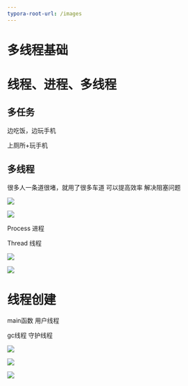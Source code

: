 ```yaml
---
typora-root-url: /images
---
```




# 多线程基础

# 线程、进程、多线程

## 多任务

边吃饭，边玩手机

上厕所+玩手机

## 多线程

很多人一条道很堵，就用了很多车道 可以提高效率 解决阻塞问题



![](/18.png)



![](/19.png)





Process 进程

Thread 线程

![](/20.png)





![](/21.png)



# 线程创建



main函数 用户线程

gc线程 守护线程

![](/22.png)





![](/23.png)







![](/24.png)





